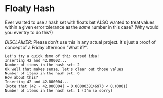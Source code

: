 # Floaty Hash

Ever wanted to use a hash set with floats but ALSO wanted to treat values within a given error tolerance as the *same* number in this case? (Why would you ever try to do this?)

*DISCLAIMER*: Please don't use this in any actual project. It's just a proof of concept of a Friday afternoon "What if?".

```
Let's try a quick demo of this cursed idea!
Inserting 42 and 42.00002...
Number of items in the hash set: 2
Ok well that makes sense, let's clear out those values
Number of items in the hash set: 0
How about this?
Inserting 42 and 42.000004...
(Note that |42 - 42.000004| = 0.0000038146973 < 0.00001)
Number of items in the hash set: 1 (I'm so sorry)
```
